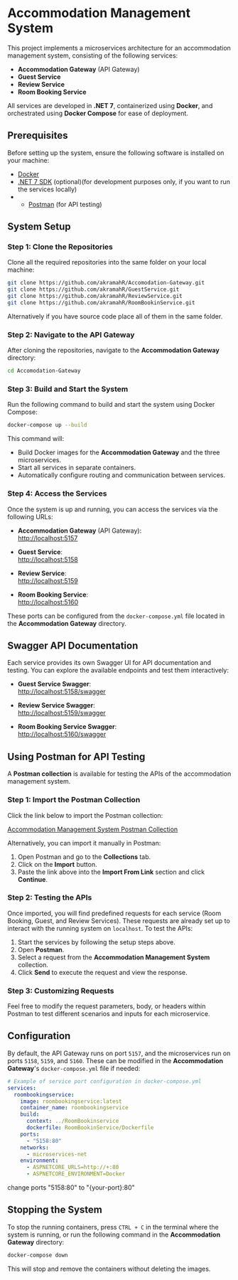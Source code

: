 # Accommodation Management System

This project implements a microservices architecture for an accommodation management system, consisting of the following services:
- **Accommodation Gateway** (API Gateway)
- **Guest Service**
- **Review Service**
- **Room Booking Service**

All services are developed in **.NET 7**, containerized using **Docker**, and orchestrated using **Docker Compose** for ease of deployment.

## Prerequisites

Before setting up the system, ensure the following software is installed on your machine:
- [Docker](https://docs.docker.com/get-docker/)
- [.NET 7 SDK](https://dotnet.microsoft.com/en-us/download/dotnet/7.0) (optional)(for development purposes only, if you want to run the services locally)
- - [Postman](https://www.postman.com/downloads/) (for API testing)

## System Setup

### Step 1: Clone the Repositories

Clone all the required repositories into the same folder on your local machine:

```bash
git clone https://github.com/akramahR/Accomodation-Gateway.git
git clone https://github.com/akramahR/GuestService.git
git clone https://github.com/akramahR/ReviewService.git
git clone https://github.com/akramahR/RoomBookinService.git
```

Alternatively if you have source code place all of them in the same folder.

### Step 2: Navigate to the API Gateway

After cloning the repositories, navigate to the **Accommodation Gateway** directory:

```bash
cd Accomodation-Gateway
```

### Step 3: Build and Start the System

Run the following command to build and start the system using Docker Compose:

```bash
docker-compose up --build
```

This command will:
- Build Docker images for the **Accommodation Gateway** and the three microservices.
- Start all services in separate containers.
- Automatically configure routing and communication between services.

### Step 4: Access the Services

Once the system is up and running, you can access the services via the following URLs:

- **Accommodation Gateway** (API Gateway):  
  [http://localhost:5157](http://localhost:5157)

- **Guest Service**:  
  [http://localhost:5158](http://localhost:5158)

- **Review Service**:  
  [http://localhost:5159](http://localhost:5159)

- **Room Booking Service**:  
  [http://localhost:5160](http://localhost:5160)

These ports can be configured from the `docker-compose.yml` file located in the **Accommodation Gateway** directory.

## Swagger API Documentation

Each service provides its own Swagger UI for API documentation and testing. You can explore the available endpoints and test them interactively:

- **Guest Service Swagger**:  
  [http://localhost:5158/swagger](http://localhost:5158/swagger)

- **Review Service Swagger**:  
  [http://localhost:5159/swagger](http://localhost:5159/swagger)

- **Room Booking Service Swagger**:  
  [http://localhost:5160/swagger](http://localhost:5160/swagger)

## Using Postman for API Testing

A **Postman collection** is available for testing the APIs of the accommodation management system.

### Step 1: Import the Postman Collection

Click the link below to import the Postman collection:

[Accommodation Management System Postman Collection](https://elements.getpostman.com/redirect?entityId=39074281-42f45bcc-ba3c-4291-90cd-0322181b414e&entityType=collection)

Alternatively, you can import it manually in Postman:
1. Open Postman and go to the **Collections** tab.
2. Click on the **Import** button.
3. Paste the link above into the **Import From Link** section and click **Continue**.

### Step 2: Testing the APIs

Once imported, you will find predefined requests for each service (Room Booking, Guest, and Review Services). These requests are already set up to interact with the running system on `localhost`. To test the APIs:
1. Start the services by following the setup steps above.
2. Open **Postman**.
3. Select a request from the **Accommodation Management System** collection.
4. Click **Send** to execute the request and view the response.

### Step 3: Customizing Requests

Feel free to modify the request parameters, body, or headers within Postman to test different scenarios and inputs for each microservice.

## Configuration

By default, the API Gateway runs on port `5157`, and the microservices run on ports `5158`, `5159`, and `5160`. These can be modified in the **Accommodation Gateway**'s `docker-compose.yml` file if needed:

```yaml
# Example of service port configuration in docker-compose.yml
services:
  roombookingservice:
    image: roombookingservice:latest
    container_name: roombookingservice
    build:
      context: ../RoomBookinservice  
      dockerfile: RoomBookinService/Dockerfile
    ports:
      - "5158:80"
    networks:
      - microservices-net
    environment:
      - ASPNETCORE_URLS=http://+:80
      - ASPNETCORE_ENVIRONMENT=Docker
```
change ports "5158:80" to "{your-port}:80"

## Stopping the System

To stop the running containers, press `CTRL + C` in the terminal where the system is running, or run the following command in the **Accommodation Gateway** directory:

```bash
docker-compose down
```

This will stop and remove the containers without deleting the images.
